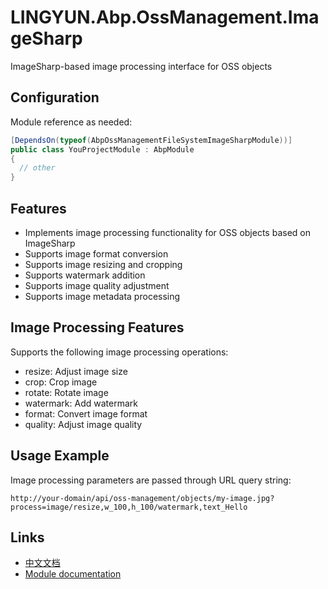 # LINGYUN.Abp.OssManagement.ImageSharp

ImageSharp-based image processing interface for OSS objects

## Configuration

Module reference as needed:

```csharp
[DependsOn(typeof(AbpOssManagementFileSystemImageSharpModule))]
public class YouProjectModule : AbpModule
{
  // other
}
```

## Features

* Implements image processing functionality for OSS objects based on ImageSharp
* Supports image format conversion
* Supports image resizing and cropping
* Supports watermark addition
* Supports image quality adjustment
* Supports image metadata processing

## Image Processing Features

Supports the following image processing operations:
* resize: Adjust image size
* crop: Crop image
* rotate: Rotate image
* watermark: Add watermark
* format: Convert image format
* quality: Adjust image quality

## Usage Example

Image processing parameters are passed through URL query string:

```
http://your-domain/api/oss-management/objects/my-image.jpg?process=image/resize,w_100,h_100/watermark,text_Hello
```

## Links

* [中文文档](./README.md)
* [Module documentation](../README.md)
